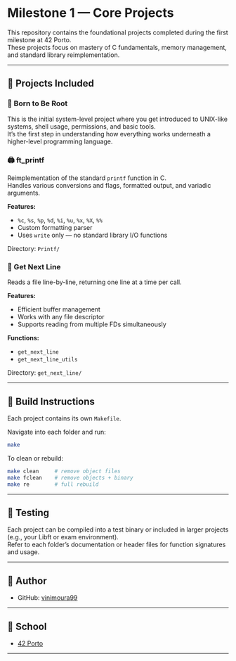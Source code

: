 # Milestone 1 — Core Projects

This repository contains the foundational projects completed during the first milestone at 42 Porto.  
These projects focus on mastery of C fundamentals, memory management, and standard library reimplementation.

---

## 📁 Projects Included

### 🔧 Born to Be Root

This is the initial system-level project where you get introduced to UNIX-like systems, shell usage, permissions, and basic tools.  
It’s the first step in understanding how everything works underneath a higher-level programming language.

### 🖨️ ft_printf

Reimplementation of the standard `printf` function in C.  
Handles various conversions and flags, formatted output, and variadic arguments.

**Features:**
- `%c`, `%s`, `%p`, `%d`, `%i`, `%u`, `%x`, `%X`, `%%`
- Custom formatting parser
- Uses `write` only — no standard library I/O functions

Directory: `Printf/`

### 📄 Get Next Line

Reads a file line-by-line, returning one line at a time per call.

**Features:**
- Efficient buffer management
- Works with any file descriptor
- Supports reading from multiple FDs simultaneously

**Functions:**
- `get_next_line`
- `get_next_line_utils`

Directory: `get_next_line/`

---

## 🧰 Build Instructions

Each project contains its own `Makefile`.

Navigate into each folder and run:

```bash
make
```

To clean or rebuild:

```bash
make clean     # remove object files
make fclean    # remove objects + binary
make re        # full rebuild
```

---

## 🧪 Testing

Each project can be compiled into a test binary or included in larger projects (e.g., your Libft or exam environment).  
Refer to each folder’s documentation or header files for function signatures and usage.

---

## 👤 Author

- GitHub: [vinimoura99](https://github.com/vinimoura99)

---

## 🏫 School

- [42 Porto](https://42porto.com)

---